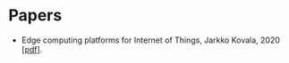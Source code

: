 # Papers
* Edge computing platforms for Internet of Things, 
Jarkko Kovala, 2020 \[[pdf](Kovala_Jarkko_Pro_gradu_2020.pdf)\].
